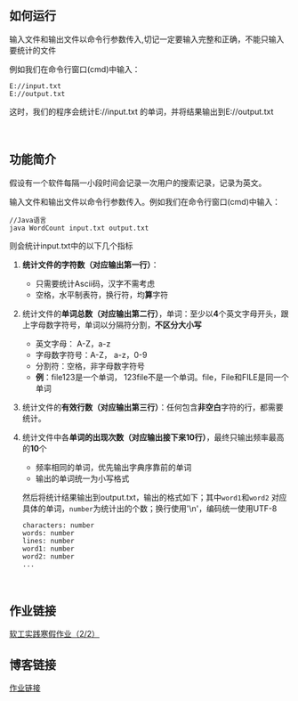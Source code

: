 ## 如何运行

输入文件和输出文件以命令行参数传入,切记一定要输入完整和正确，不能只输入要统计的文件

例如我们在命令行窗口(cmd)中输入：

```
E://input.txt 
E://output.txt
```

这时，我们的程序会统计E://input.txt 的单词，并将结果输出到E://output.txt

<br>

## 功能简介

假设有一个软件每隔一小段时间会记录一次用户的搜索记录，记录为英文。

输入文件和输出文件以命令行参数传入。例如我们在命令行窗口(cmd)中输入：

```
//Java语言
java WordCount input.txt output.txt
```

则会统计input.txt中的以下几个指标 

1. **统计文件的字符数（对应输出第一行）**：

   - 只需要统计Ascii码，汉字不需考虑
   - 空格，水平制表符，换行符，均**算**字符

2. 统计文件的**单词总数（对应输出第二行）**，单词：至少以**4**个英文字母开头，跟上字母数字符号，单词以分隔符分割，**不区分大小写**

   - 英文字母： A-Z，a-z
   - 字母数字符号：A-Z， a-z，0-9
   - 分割符：空格，非字母数字符号
   - **例**：file123是一个单词， 123file不是一个单词。file，File和FILE是同一个单词

3. 统计文件的**有效行数（对应输出第三行）**：任何包含**非空白**字符的行，都需要统计。

4. 统计文件中各**单词的出现次数（对应输出接下来10行）**，最终只输出频率最高的**10**个

   - 频率相同的单词，优先输出字典序靠前的单词
   -  输出的单词统一为小写格式

   然后将统计结果输出到output.txt，输出的格式如下；其中`word1`和`word2` 对应具体的单词，`number`为统计出的个数；换行使用'\n'，编码统一使用UTF-8

   ```
   characters: number
   words: number
   lines: number
   word1: number
   word2: number
   ...
   ```

   <br>


## 作业链接

[软工实践寒假作业（2/2）]( https://edu.cnblogs.com/campus/fzu/FZUSESPR21/homework/11672 )
<br>

## 博客链接 

[作业链接]( https://www.cnblogs.com/xyh-Tse/p/14461182.html )
